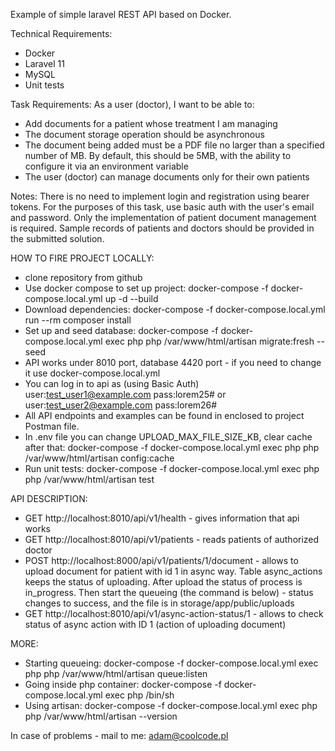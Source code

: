 Example of simple laravel REST API based on Docker.

Technical Requirements:
- Docker
- Laravel 11
- MySQL
- Unit tests

Task Requirements:
As a user (doctor), I want to be able to:

- Add documents for a patient whose treatment I am managing
- The document storage operation should be asynchronous
- The document being added must be a PDF file no larger than a specified number of MB. By default, this should be 5MB, with the ability to configure it via an environment variable
- The user (doctor) can manage documents only for their own patients

Notes:
There is no need to implement login and registration using bearer tokens. For the purposes of this task, use basic auth with the user's email and password. Only the implementation of patient document management is required. Sample records of patients and doctors should be provided in the submitted solution.


HOW TO FIRE PROJECT LOCALLY:
- clone repository from github
- Use docker compose to set up project:
docker-compose -f docker-compose.local.yml up -d --build
- Download dependencies:
docker-compose -f docker-compose.local.yml run --rm composer install
- Set up and seed database:
docker-compose -f docker-compose.local.yml exec php php /var/www/html/artisan migrate:fresh --seed
- API works under 8010 port, database 4420 port - if you need to change it use docker-compose.local.yml
- You can log in to api as (using Basic Auth)
user:test_user1@example.com 
pass:lorem25# 
or 
user:test_user2@example.com
pass:lorem26# 
- All API endpoints and examples can be found in enclosed to project Postman file. 
- In .env file you can change UPLOAD_MAX_FILE_SIZE_KB, clear cache after that:
docker-compose -f docker-compose.local.yml exec php php /var/www/html/artisan config:cache
- Run unit tests:
docker-compose -f docker-compose.local.yml exec php php /var/www/html/artisan test


API DESCRIPTION:
- GET http://localhost:8010/api/v1/health - gives information that api works
- GET http://localhost:8010/api/v1/patients - reads patients of authorized doctor
- POST http://localhost:8000/api/v1/patients/1/document - allows to upload document for patient with id 1 in async way. Table async_actions keeps the status of uploading.
After upload the status of process is in_progress. Then start the queueing (the command is below) - status changes to success, and the file is in storage/app/public/uploads
- GET http://localhost:8010/api/v1/async-action-status/1 - allows to check status of async action with ID 1 (action of uploading document)

MORE:
- Starting queueing:
docker-compose -f docker-compose.local.yml exec php php /var/www/html/artisan queue:listen
- Going inside php container:
docker-compose -f docker-compose.local.yml exec php /bin/sh
- Using artisan:
docker-compose -f docker-compose.local.yml exec php php /var/www/html/artisan --version


In case of problems - mail to me:
adam@coolcode.pl




